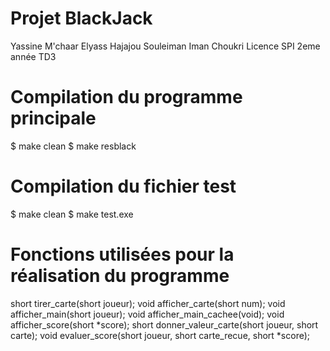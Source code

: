 Projet BlackJack 
=================

Yassine M'chaar
Elyass Hajajou
Souleiman Iman Choukri
Licence SPI 2eme année
TD3

Compilation du programme principale
===================================

$ make clean
$ make resblack

Compilation du fichier test
===========================

$ make clean
$ make test.exe

Fonctions utilisées pour la réalisation du programme
=====================================================

short tirer_carte(short joueur);
void afficher_carte(short num);
void afficher_main(short joueur);
void afficher_main_cachee(void);
void afficher_score(short *score);
short donner_valeur_carte(short joueur, short carte);
void evaluer_score(short joueur, short carte_recue, short *score);


